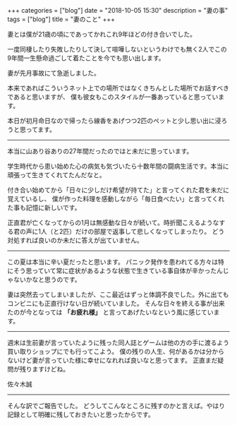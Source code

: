 +++
categories = ["blog"]
date = "2018-10-05 15:30"
description = "妻の事"
tags = ["blog"]
title = "妻のこと"
+++

妻とは僕が21歳の頃にであってかれこれ9年ほどの付き合いでした。

一度同棲したり失敗したりして決して喧嘩しないというわけでも無く2人でこの9年間一生懸命過ごして着たことを今でも思い出します。

妻が先月事故にて急逝しました。

本来であればこういうネット上での場所ではなくきちんとした場所でお話すべきであると思いますが、
僕も彼女もこのスタイルが一番あっていると思っています。

本日が初月命日なので帰ったら線香をあげつつ2匹のペットと少し思い出に浸ろうと思ってます。

---

本当に山あり谷ありの27年間だったのではと未だに思っています。

学生時代から患い始めた心の病気も気づいたら十数年間の闘病生活です。本当に頑張って生きてくれてたんだなと。

付き合い始めてから「日々に少しだけ希望が持てた」と言ってくれた君を未だに覚えているし、
僕が作った料理を感動しながら「毎日食べたい」と言ってくれた事も記憶に新しいです。

正直君が亡くなってからの1月は無感動な日々が続いて。時折聞こえるようなする君の声に1人（と2匹）だけの部屋で返事して悲しくなってしまったり。
どう対処すれば良いのか未だに答えが出ていません。

---

この夏は本当に辛い夏だったと思います。
パニック発作を患われてる方々は特にそう思っていて常に症状があるような状態で生きている事自体が辛かったんじゃないかなと思うのです。

妻は突然去ってしまいましたが、ここ最近はずっと体調不良でした。外に出てもコンビニにも正直行けない日が続いていました。
そんな日々を終える事が出来たのが今となっては **「お疲れ様」** と言ってあげたいなという風に感じています。

---

週末は生前妻が言っていたように残った同人誌とゲームは他の方の手に渡るよう買い取りショップにでも行ってこよう。
僕の残りの人生、何があるかは分からないけど妻が言っていた様に幸せになれれば良いなと思ってます。
正直まだ疑問が残りますけどね。

佐々木誠

---

そんな訳でご報告でした。
どうしてこんなところに残すのかと言えば。やはり記録として明確に残しておきたいと思ったからです。

